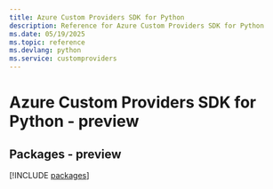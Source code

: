 ```yaml
---
title: Azure Custom Providers SDK for Python
description: Reference for Azure Custom Providers SDK for Python
ms.date: 05/19/2025
ms.topic: reference
ms.devlang: python
ms.service: customproviders
---
```

# Azure Custom Providers SDK for Python - preview
## Packages - preview
[!INCLUDE [packages](custom-providers-index.md)]